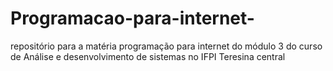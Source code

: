 # Programacao-para-internet-
repositório para a matéria programação para internet do módulo 3 do curso de Análise e desenvolvimento de sistemas no IFPI Teresina central
